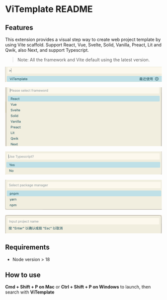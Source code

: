 # ViTemplate README

## Features

This extension provides a visual step way to create web project template by using Vite scaffold. Support React, Vue, Svelte, Solid, Vanilla, Preact, Lit and Qwik, also Next, and support Typescript.

> Note: All the framework and Vite default using the latest version.

![launch](public/images/launch.jpg)

![select framework](public/images/select_1.jpg)

![use TS](public/images/select_2.jpg)

![select package manager](public/images/select_3.jpg)

![input project name](public/images//input.jpg)

## Requirements

- Node version > 18

## How to use

**Cmd + Shift + P on Mac** or **Ctrl + Shift + P on Windows** to launch, then search with **ViTemplate**

